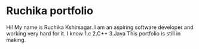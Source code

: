 # Ruchika portfolio
Hi! My name is Ruchika Kshirsagar.
I am an aspiring software developer and working very hard for it.
I know
1.c
2.C++
3.Java
This portfolio is still in making.